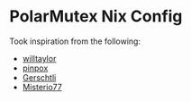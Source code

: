 # PolarMutex Nix Config

Took inspiration from the following:

- [willtaylor](https://github.com/willtaylor/dotfiles)
- [pinpox](https://github.com/pinpox/nixos)
- [Gerschtli](https://github.com/Gerschtli/nix-config)
- [Misterio77](https://github.com/Misterio77/nix-config)
